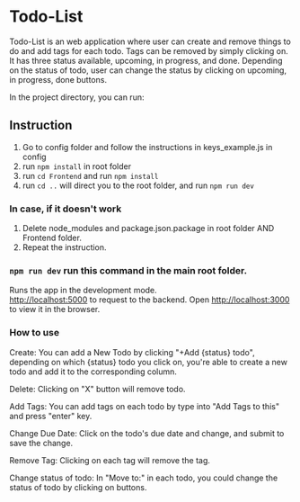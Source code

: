 # Todo-List
Todo-List is an web application where user can create and remove things to do and add tags for each todo. Tags can be removed by simply clicking on. It has three status available, upcoming, in progress, and done. Depending on the status of todo, user can change the status by clicking on upcoming, in progress, done buttons.

In the project directory, you can run:
## Instruction

1. Go to config folder and follow the instructions in keys_example.js in config
2. run ```npm install``` in root folder
3. run ```cd Frontend``` and run ```npm install```
4. run ```cd ..``` will direct you to the root folder, and run ```npm run dev```

### In case, if it doesn't work 
1. Delete node_modules and package.json.package in root folder AND Frontend folder.
2. Repeat the instruction.

### `npm run dev` run this command in the main root folder.

Runs the app in the development mode.\
     [http://localhost:5000](http://localhost:5000) to request to the backend.
Open [http://localhost:3000](http://localhost:3000) to view it in the browser.

### How to use 

Create: You can add a New Todo by clicking "+Add {status} todo", depending on which {status} todo you click on, you're able to create a new todo and add it to the corresponding column.

Delete: Clicking on "X" button will remove todo.

Add Tags: You can add tags on each todo by type into "Add Tags to this" and press "enter" key.

Change Due Date: Click on the todo's due date and change, and submit to save the change. 

Remove Tag: Clicking on each tag will remove the tag.

Change status of todo: In "Move to:" in each todo, you could change the status of todo by clicking on buttons.



